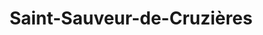 ---
title: Saint-Sauveur-de-Cruzières
url: /saint-sauveur-de-cruzieres/
latitude: 44.312
longitude: 4.276
---